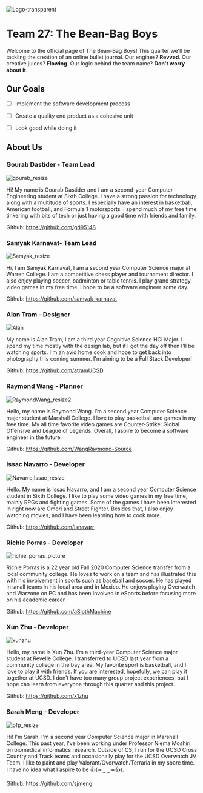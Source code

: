 ![Logo-transparent](https://user-images.githubusercontent.com/60704795/114964605-ebad9e00-9e23-11eb-94e8-52915382ed84.png)

# **Team 27: The Bean-Bag Boys**

Welcome to the official page of The Bean-Bag Boys! This quarter we'll be tackling the creation of an online bullet journal. Our engines? **Revved**. Our creative juices? **Flowing**. Our logic behind the team name? **Don't worry about it**.


## Our Goals
- [ ] Implement the software development process
- [ ] Create a quality end product as a cohesive unit
- [ ] Look good while doing it 


## About Us

### Gourab Dastider - Team Lead
![gourab_resize](https://user-images.githubusercontent.com/60704795/114962272-3ed12200-9e1f-11eb-9d6b-877860097ed1.jpg)

Hi! My name is Gourab Dastider and I am a second-year Computer Engineering student at Sixth College. I have a strong passion for technology along with a multitude of sports. I especially have an interest in basketball, American football, and Formula 1 motorsports. I spend much of my free time tinkering with bits of tech or just having a good time with friends and family.

Github: https://github.com/gd95148


### Samyak Karnavat- Team Lead
![Samyak_resize](https://user-images.githubusercontent.com/60704795/114962401-75a73800-9e1f-11eb-80be-fd9fbe0d5ed3.png)

Hi, I am Samyak Karnavat, I am a second year Computer Science major at Warren College. I am a competitive chess player and tournament director. I also enjoy playing soccer, badminton or table tennis. I play grand strategy video games in my free time. I hope to be a software engineer some day.

Github: https://github.com/samyak-karnavat


### Alan Tram - Designer
![Alan](https://user-images.githubusercontent.com/60704795/114964095-e8fe7900-9e22-11eb-88cc-dc7b7fa910f2.jpg)

My name is Alan Tram, I am a third year Cognitive Science HCI Major. I spend my time mostly with the design lab, but if I got the day off then I'll be watching sports. I'm an avid home cook and hope to get back into photography this coming summer. I'm aiming to be a Full Stack Developer!

Github: https://github.com/atramUCSD

### Raymond Wang - Planner
![RaymondWang_resize2](https://user-images.githubusercontent.com/60704795/114962603-d8003880-9e1f-11eb-8914-fbc972978d2f.jpg)

Hello, my name is Raymond Wang. I’m a second year Computer Science major student at Marshall College. I love to play basketball and games in my free time. My all time favorite video games are Counter-Strike: Global Offensive and League of Legends. Overall, I aspire to become a software engineer in the future.

Github: https://github.com/WangRaymond-Source


### Issac Navarro - Developer
![Navarro,Issac_resize](https://user-images.githubusercontent.com/60704795/114962834-52c95380-9e20-11eb-91f3-ccf315446e59.jpg)

Hello. My name is Issac Navarro, and I am a second year Computer Science student in Sixth College. I like to play some video games in my free time, mainly RPGs and fighting games. Some of the games I have been interested in right now are Omori and Street Fighter. Besides that, I also enjoy watching movies, and I have been learning how to cook more.

Github: https://github.com/Isnavarr


### Richie Porras - Developer
![richie_porras_picture](https://user-images.githubusercontent.com/60704795/114963073-c79c8d80-9e20-11eb-9b98-412a6e20a737.jpg)

Richie Porras is a 22 year old Fall 2020 Computer Science transfer from a local community college. He loves to work on a team and has illustrated this with his involvement in sports such as baseball and soccer. He has played in small teams in his local area and in Mexico. He enjoys playing Overwatch and Warzone on PC and has been involved in eSports before focusing more on his academic career.

Github: https://github.com/aSlothMachine


### Xun Zhu - Developer
![xunzhu](https://user-images.githubusercontent.com/60704795/114963257-32e65f80-9e21-11eb-8646-e1fdd41cc18e.jpeg)

Hello, my name is Xun Zhu. I’m a third-year Computer Science major student at Revelle College. I transferred to UCSD last year from a community college in the bay area. My favorite sport is basketball, and I love to play it with friends. If you are interested, hopefully, we can play it together at UCSD. I don’t have too many group project experiences, but I hope can learn from everyone through this quarter and this project.

Github: https://github.com/x1zhu


### Sarah Meng - Developer
![pfp_resize](https://user-images.githubusercontent.com/60704795/114963145-ebf86a00-9e20-11eb-810d-3ea1d3bee1f9.png)

Hi! I'm Sarah. I'm a second year Computer Science major in Marshall College. This past year, I've been working under Professor Niema Moshiri on biomedical informatics research. Outside of CS, I run for the UCSD Cross Country and Track teams and occasionally play for the UCSD Overwatch JV Team. I like to paint and play Valorant/Overwatch/Terraria in my spare time. I have no idea what I aspire to be 👍(≖‿‿≖👍).

Github: https://github.com/sjmeng

